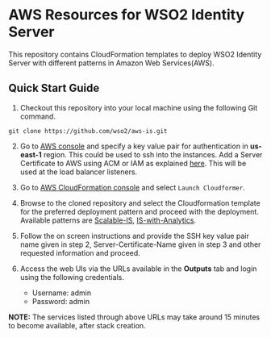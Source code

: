 # AWS Resources for WSO2 Identity Server

This repository contains CloudFormation templates to deploy WSO2 Identity Server with different patterns in Amazon Web Services(AWS).

## Quick Start Guide

1. Checkout this repository into your local machine using the following Git command.
```
git clone https://github.com/wso2/aws-is.git
```

2. Go to [AWS console](https://console.aws.amazon.com/ec2/v2/home#KeyPairs:sort=keyName) and specify a key value pair for authentication in **us-east-1** region. This could be used to ssh into the instances. Add a Server Certificate to AWS using ACM or IAM as explained [here](https://docs.aws.amazon.com/IAM/latest/UserGuide/id_credentials_server-certs.html). This will be used at the load balancer listeners.

3. Go to [AWS CloudFormation console](https://console.aws.amazon.com/cloudformation/home) and select ``Launch Cloudformer``.

4. Browse to the cloned repository and select the Cloudformation template for the preferred deployment pattern and proceed with the deployment.
    <br> Available patterns are [Scalable-IS](https://github.com/wso2/aws-is/tree/master/Scalable-IS), [IS-with-Analytics](https://github.com/wso2/aws-is/tree/master/IS-with-Analytics).
5. Follow the on screen instructions and provide the SSH key value pair name given in step 2, Server-Certificate-Name given in step 3 and other requested information and proceed.

6. Access the web UIs via the URLs available in the **Outputs** tab and login using the following credentials.
   * Username: admin <br>
   * Password: admin

**NOTE:** The services listed through above URLs may take around 15 minutes to become available, after stack creation.
